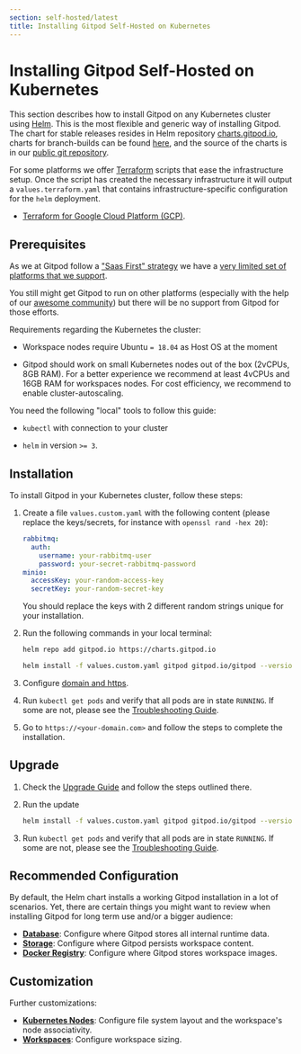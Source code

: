 ```yaml
---
section: self-hosted/latest
title: Installing Gitpod Self-Hosted on Kubernetes
---
```


<script context="module">
  export const prerender = true;
</script>

# Installing Gitpod Self-Hosted on Kubernetes

This section describes how to install Gitpod on any Kubernetes cluster using [Helm](https://helm.sh). This is the most flexible and generic way of installing Gitpod. The chart for stable releases resides in Helm repository [charts.gitpod.io](https://charts.gitpod.io), charts for branch-builds can be found [here](#install-branch-build), and the source of the charts is in our [public git repository](https://github.com/gitpod-io/gitpod/blob/main/chart/).

For some platforms we offer [Terraform](https://www.terraform.io/) scripts that ease the infrastructure setup. Once the script has created the necessary infrastructure it will output a `values.terraform.yaml` that contains infrastructure-specific configuration for the `helm` deployment.

- [Terraform for Google Cloud Platform (GCP)](./install-on-gcp).

## Prerequisites

As we at Gitpod follow a ["Saas First" strategy](https://www.notion.so/gitpod/Gitpod-s-Direction-be35d064c0704fbda61c542b84e07ef6#57d3e4659c50449280411ac1f7dd1906) we have a <a class="no-nowrap" href="https://www.notion.so/gitpod/1b9eac5cb33d42e391f86a87f0e37836?v=4f2ec7c943514ee19203b9d4fe096094">very limited set of platforms that we support</a>.

You still might get Gitpod to run on other platforms (especially with the help of our [awesome community](https://community.gitpod.io/)) but there will be no support from Gitpod for those efforts.

Requirements regarding the Kubernetes the cluster:

- Workspace nodes require Ubuntu `= 18.04` as Host OS at the moment

- Gitpod should work on small Kubernetes nodes out of the box (2vCPUs, 8GB RAM). For a better experience we recommend at least 4vCPUs and 16GB RAM for workspaces nodes. For cost efficiency, we recommend to enable cluster-autoscaling.

You need the following "local" tools to follow this guide:

- `kubectl` with connection to your cluster

- `helm` in version `>= 3`.

## Installation

To install Gitpod in your Kubernetes cluster, follow these steps:

1. Create a file `values.custom.yaml` with the following content (please replace the keys/secrets, for instance with `openssl rand -hex 20`):

   ```yaml
   rabbitmq:
     auth:
       username: your-rabbitmq-user
       password: your-secret-rabbitmq-password
   minio:
     accessKey: your-random-access-key
     secretKey: your-random-secret-key
   ```

   You should replace the keys with 2 different random strings unique for your installation.

1. Run the following commands in your local terminal:

   ```bash
   helm repo add gitpod.io https://charts.gitpod.io

   helm install -f values.custom.yaml gitpod gitpod.io/gitpod --version=0.10.0
   ```

1. Configure [domain and https](./configure-ingress).

1. Run `kubectl get pods` and verify that all pods are in state `RUNNING`. If some are not, please see the [Troubleshooting Guide](./troubleshooting).

1. Go to `https://<your-domain.com>` and follow the steps to complete the installation.

## Upgrade

1.  Check the [Upgrade Guide](./upgrade) and follow the steps outlined there.

1.  Run the update

    ```bash
    helm install -f values.custom.yaml gitpod gitpod.io/gitpod --version=0.10.0
    ```

1.  Run `kubectl get pods` and verify that all pods are in state `RUNNING`. If some are not, please see the [Troubleshooting Guide](./troubleshooting).

## Recommended Configuration

By default, the Helm chart installs a working Gitpod installation in a lot of scenarios. Yet, there are certain things you might want to review when installing Gitpod for long term use and/or a bigger audience:

- [**Database**](./database): Configure where Gitpod stores all internal runtime data.
- [**Storage**](./storage): Configure where Gitpod persists workspace content.
- [**Docker Registry**](./docker-registry): Configure where Gitpod stores workspace images.

## Customization

Further customizations:

- [**Kubernetes Nodes**](./nodes): Configure file system layout and the workspace's node associativity.
- [**Workspaces**](./workspaces): Configure workspace sizing.
